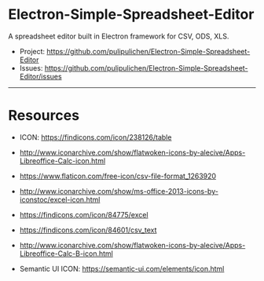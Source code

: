 # Electron-Simple-Spreadsheet-Editor
A spreadsheet editor built in Electron framework for CSV, ODS, XLS.

- Project: https://github.com/pulipulichen/Electron-Simple-Spreadsheet-Editor
- Issues: https://github.com/pulipulichen/Electron-Simple-Spreadsheet-Editor/issues

----

# Resources
- ICON: https://findicons.com/icon/238126/table
- http://www.iconarchive.com/show/flatwoken-icons-by-alecive/Apps-Libreoffice-Calc-icon.html
- https://www.flaticon.com/free-icon/csv-file-format_1263920
- http://www.iconarchive.com/show/ms-office-2013-icons-by-iconstoc/excel-icon.html

- https://findicons.com/icon/84775/excel
- https://findicons.com/icon/84601/csv_text
- http://www.iconarchive.com/show/flatwoken-icons-by-alecive/Apps-Libreoffice-Calc-B-icon.html

- Semantic UI ICON: https://semantic-ui.com/elements/icon.html